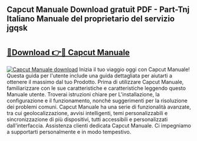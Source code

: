 ## Capcut Manuale Download gratuit PDF - Part-Tnj Italiano Manuale del proprietario del servizio jgqsk

# <h2><a href="http://dfd72d1.blite.top/?on=Capcut+Manuale">🔗Download 👉🔴 Capcut Manuale</a></h2>

[![Capcut Manuale download](https://i.imgur.com/lujVjoI.png)](http://dfd72d1.blite.top/?on=Capcut+Manuale)
Inizia il tuo viaggio oggi con Capcut Manuale! Questa guida per l'utente include una guida dettagliata per aiutarti a ottenere il massimo dal tuo Prodotto. Prima di utilizzare Capcut Manuale, familiarizzare con le sue caratteristiche e caratteristiche leggendo questo Manuale utente. Troverai istruzioni chiare per L'installazione, la configurazione e il funzionamento, nonché suggerimenti per la risoluzione dei problemi comuni. Capcut Manuale ha una serie di funzionalità avanzate, tra cui geolocalizzazione, avvisi intelligenti, temi personalizzabili e sincronizzazione di più dispositivi, tutti accessibili e personalizzati dall'interfaccia. Assistenza clienti dedicata Capcut Manuale. Ci impegniamo a supportarti personalmente e in modo tempestivo.
